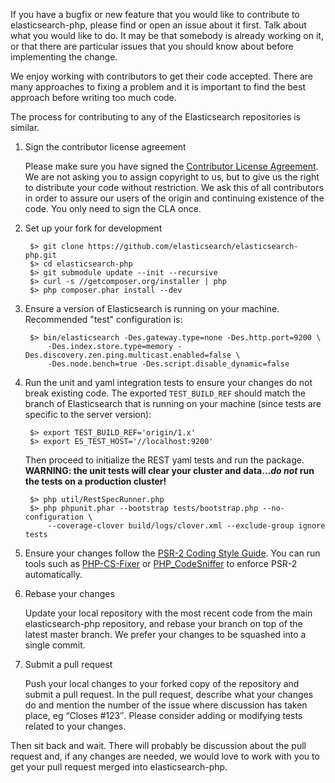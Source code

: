 If you have a bugfix or new feature that you would like to contribute to elasticsearch-php, please find or open an issue about it first. Talk about what you would like to do. It may be that somebody is already working on it, or that there are particular issues that you should know about before implementing the change.

We enjoy working with contributors to get their code accepted. There are many approaches to fixing a problem and it is important to find the best approach before writing too much code.

The process for contributing to any of the Elasticsearch repositories is similar.

1. Sign the contributor license agreement

    Please make sure you have signed the [Contributor License Agreement](//www.elasticsearch.org/contributor-agreement/). We are not asking you to assign copyright to us, but to give us the right to distribute your code without restriction. We ask this of all contributors in order to assure our users of the origin and continuing existence of the code. You only need to sign the CLA once.

2. Set up your fork for development

        $> git clone https://github.com/elasticsearch/elasticsearch-php.git
        $> cd elasticsearch-php
        $> git submodule update --init --recursive
        $> curl -s //getcomposer.org/installer | php
        $> php composer.phar install --dev

3. Ensure a version of Elasticsearch is running on your machine.  Recommended "test" configuration is:

        $> bin/elasticsearch -Des.gateway.type=none -Des.http.port=9200 \
            -Des.index.store.type=memory -Des.discovery.zen.ping.multicast.enabled=false \
            -Des.node.bench=true -Des.script.disable_dynamic=false

4. Run the unit and yaml integration tests to ensure your changes do not break existing code.  The exported `TEST_BUILD_REF` should match the branch of Elasticsearch that is running on your machine (since tests are specific to the server version):

        $> export TEST_BUILD_REF='origin/1.x'
        $> export ES_TEST_HOST='//localhost:9200'

    Then proceed to initialize the REST yaml tests and run the package. **WARNING: the unit tests will clear your cluster
    and data..._do not_ run the tests on a production cluster!**

        $> php util/RestSpecRunner.php
        $> php phpunit.phar --bootstrap tests/bootstrap.php --no-configuration \
            --coverage-clover build/logs/clover.xml --exclude-group ignore tests

5. Ensure your changes follow the [PSR-2 Coding Style Guide](//www.php-fig.org/psr/psr-2/). You can run tools such as [PHP-CS-Fixer](//cs.sensiolabs.org/) or [PHP_CodeSniffer](//pear.php.net/package/PHP_CodeSniffer) to enforce PSR-2 automatically.

6. Rebase your changes

    Update your local repository with the most recent code from the main elasticsearch-php repository, and rebase your branch on top of the latest master branch. We prefer your changes to be squashed into a single commit.

7. Submit a pull request

    Push your local changes to your forked copy of the repository and submit a pull request. In the pull request, describe what your changes do and mention the number of the issue where discussion has taken place, eg “Closes #123″.  Please consider adding or modifying tests related to your changes.


Then sit back and wait. There will probably be discussion about the pull request and, if any changes are needed, we would love to work with you to get your pull request merged into elasticsearch-php.

